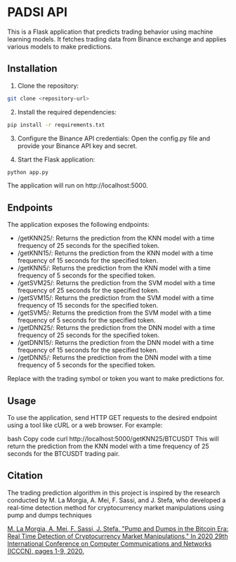 # PADSI API
This is a Flask application that predicts trading behavior using machine learning models. It fetches trading data from Binance exchange and applies various models to make predictions.

## Installation
1. Clone the repository:
```bash
git clone <repository-url>
```
2. Install the required dependencies:
```bash
pip install -r requirements.txt
```

3. Configure the Binance API credentials:
Open the config.py file and provide your Binance API key and secret.

4. Start the Flask application:

```bash
python app.py
```
The application will run on http://localhost:5000.

## Endpoints
The application exposes the following endpoints:

* /getKNN25/<token>: Returns the prediction from the KNN model with a time frequency of 25 seconds for the specified token.
* /getKNN15/<token>: Returns the prediction from the KNN model with a time frequency of 15 seconds for the specified token.
* /getKNN5/<token>: Returns the prediction from the KNN model with a time frequency of 5 seconds for the specified token.
* /getSVM25/<token>: Returns the prediction from the SVM model with a time frequency of 25 seconds for the specified token.
* /getSVM15/<token>: Returns the prediction from the SVM model with a time frequency of 15 seconds for the specified token.
* /getSVM5/<token>: Returns the prediction from the SVM model with a time frequency of 5 seconds for the specified token.
* /getDNN25/<token>: Returns the prediction from the DNN model with a time frequency of 25 seconds for the specified token.
* /getDNN15/<token>: Returns the prediction from the DNN model with a time frequency of 15 seconds for the specified token.
* /getDNN5/<token>: Returns the prediction from the DNN model with a time frequency of 5 seconds for the specified token.

Replace <token> with the trading symbol or token you want to make predictions for.

## Usage
To use the application, send HTTP GET requests to the desired endpoint using a tool like cURL or a web browser. For example:

bash
Copy code
curl http://localhost:5000/getKNN25/BTCUSDT
This will return the prediction from the KNN model with a time frequency of 25 seconds for the BTCUSDT trading pair.

## Citation

The trading prediction algorithm in this project is inspired by the research conducted by M. La Morgia, A. Mei, F. Sassi, and J. Stefa, who developed a real-time detection method for cryptocurrency market manipulations using pump and dumps techniques 

[M. La Morgia, A. Mei, F. Sassi, J. Stefa. "Pump and Dumps in the Bitcoin Era: Real Time Detection of Cryptocurrency Market Manipulations." In 2020 29th International Conference on Computer Communications and Networks (ICCCN), pages 1-9, 2020.](https://doi.org/10.1109/ICCCN49398.2020.9209660)